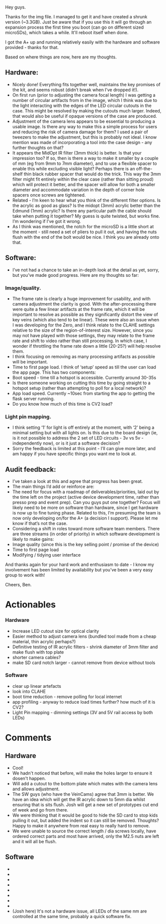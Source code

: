Hey guys.

Thanks for the img file.  I managed to get it and have created a shrunk version (~3.3GB). Just be aware that if you use this it will go through an expansion process the first time you boot (can go on different sized microSDs), which takes a while. It'll reboot itself when done.

I got the A+ up and running relatively easily with the hardware and software provided - thanks for that.

Based on where things are now, here are my thoughts.

## Hardware:
* Nicely done! Everything fits together well, maintains the key promises of the kit, and seems robust (didn’t break when I’ve dropped it!).
* On first run (prior to adjusting the camera focal length) I was getting a number of circular artifacts from in the image, which I think was due to the light interacting with the edges of the LED circular cutouts in the case. This might be resolved by making the cutouts much larger. Indeed, that would also be useful if opaque versions of the case are produced.
* Adjustment of the camera lens appears to be essential to producing a usable image. Is there any way to make this a simple process for users and reducing the risk of camera damage for them?  I used a pair of tweezers to make the adjustment, but this is probably not ideal.  I know mention was made of incorporating a tool into the case design - any further thoughts on that?
* It appears the MidOpt IR filter (3mm thick) is better.  Is that your impression too?  If so, then is there a way to make it smaller by a couple of mm (eg from 9mm to 7mm diameter), and to use a flexible spacer to enable this while excluding visible light?  Perhaps there is an off-the-shelf thin black rubber spacer that would do the trick. This way the 3mm filter might fit entirely within the clear case (rather than sitting proud) which will protect it better, and the spacer will allow for both a smaller diameter and accommodate variation in the depth of corner hole spacers once screws are tightened.  
* Related - I’m keen to hear what you think of the different filter options.  Is the acrylic as good as glass?  Is the midopt (3mm) acrylic better than the Edmund (1mm) acrylic?
Is there any particular path the cable should take when putting it together?  My guess is quite twisted, but works fine.  I’m wondering if I’ve got it wrong.
* As I think was mentioned, the notch for the microSD is a little short at the moment - still need a set of pliers to pull it out, and having the nuts flush with the end of the bolt would be nice.  I think you are already onto that.

## Software:
* I’ve not had a chance to take an in-depth look at the detail as yet, sorry, but you’ve made good progress.  Here are my thoughts so far:
### Image/quality.
* The frame rate is clearly a huge improvement for usability, and with camera adjustment the clarity is good.  With the after-processing there were quite a few linear artifacts at the frame rate, which it will be important to resolve as possible as they significantly distort the view of key veins (which also tend to be linear).  These were also an issue when I was developing for the Zero, and I think relate to the CLAHE settings relative to the size of the region-of-interest size.  However, since you may not have played with those settings, they may relate to the frame rate and shift to video rather than still processing.  In which case, I wonder if throttling the frame rate down a little (20-25?) will help resolve them.
* I think focusing on removing as many processing artifacts as possible will be important.
* Time to first page load.  I think of ‘setup’ speed as till the user can load the app page.  This has two components:
* Boot speed - time till a hotspot is accessible. Currently around 30-35s
* Is there someone working on cutting this time by going straight to a hotspot setup (rather than attempting to poll for a local network)?
* App load speed. Currently ~10sec from starting the app to getting the flask server running.  
* Do you know how much of this time is CV2 load?
### Light pin mapping.
* I think setting ‘1’ for light is off entirely at the moment, with ‘2’ being a minimal setting but with all lights on.  Is this due to the board design (ie, is it not possible to address the 2 set of LED circuits - 3v vs 5v - independently now), or is it just a software decision?
* Sorry the feedback is limited at this point - I’ll can give more later, and am happy if you have specific things you want me to look at.  


## Audit feedback:
* I’ve taken a look at this and agree that progress has been great.
* The main things I’d add or reinforce are:
* The need for focus with a roadmap of deliverables/priorities, laid out by the time left on the project (active device development time, rather than presso prep and event prep).  Can you guys put one together?  Focus will likely need to be more on software than hardware, since I get hardware is now up to fine tuning phase.
Related to this, I’m presuming the team is now only developing on/for the A+ (a decision I support).  Please let me know if that’s not the case.
* Considering a shift in roles toward more software team members.  There are three streams (in order of priority) in which software development is likely to make gains:
* Image quality (since this is the key selling point / promise of the device)
* Time to first page load
* Modifying / tidying user interface

And thanks again for your hard work and enthusiasm to date - I know my involvement has been limited by availability but you’ve been a very easy group to work with!

Cheers,
Ben.

# Actionables
### Hardware
* Increase LED cutout size for optical clarity
* Easier method to adjust camera lens (bundled tool made from a cheap material, thin acrylic perhaps?)
* Definitive testing of IR acrylic filters - shrink diameter of 3mm filter and make flush with top plate
* shorter camera cables?
* make SD card notch larger - cannot remove from device without tools

### Software
* clear up linear artefacts
* look into CLAHE
* boot time reduction - remove polling for local internet
* app profiling - anyway to reduce load times further? how much of it is CV2?
* Light Pin mapping - dimming settings (3V and 5V rail access by both LEDs) 




# Comments

## Hardware

* Cool!
* We hadn't noticed that before, will make the holes larger to ensure it dosen't happen. 
* Will add a cutout to the bottom plate which mates with the camera lens and allows adjustment. 
* The SW guys (who have the VeinCams) agree that 3mm is better. We have an idea which will get the IR acrylic down to 5mm dia whilst ensuring that is sits flush. Josh will get a new set of prototypes cut end of week and go from there. 
* We were thinking that it would be good to hide the SD card to stop kids pulling it out, but added the indent so it can still be removed. Thoughts? Happy to make it anywhere from real easy to really hard to remove. 
* We were unable to source the correct length / dia screws locally, have ordered correct parts and most have arrived, only the M2.5 nuts are left and it will all be flush.

## Software 
*
*
*
*
*
*
*
*
* (Josh here) It's not a hardware issue, all LEDs of the same nm are controlled at the same time, probably a quick software fix. 